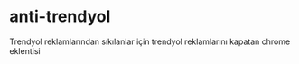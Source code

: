 # anti-trendyol
Trendyol reklamlarından sıkılanlar için trendyol reklamlarını kapatan chrome eklentisi
